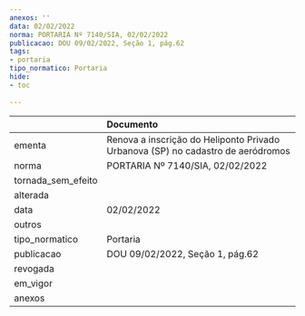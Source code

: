 ```yaml
---
anexos: ''
data: 02/02/2022
norma: PORTARIA Nº 7140/SIA, 02/02/2022
publicacao: DOU 09/02/2022, Seção 1, pág.62
tags:
- portaria
tipo_normatico: Portaria
hide: 
- toc 
 
---
```


|                    | Documento                                                                       |
|:-------------------|:--------------------------------------------------------------------------------|
| ementa             | Renova a inscrição do Heliponto Privado Urbanova (SP) no cadastro de aeródromos |
| norma              | PORTARIA Nº 7140/SIA, 02/02/2022                                                |
| tornada_sem_efeito |                                                                                 |
| alterada           |                                                                                 |
| data               | 02/02/2022                                                                      |
| outros             |                                                                                 |
| tipo_normatico     | Portaria                                                                        |
| publicacao         | DOU 09/02/2022, Seção 1, pág.62                                                 |
| revogada           |                                                                                 |
| em_vigor           |                                                                                 |
| anexos             |                                                                                 |